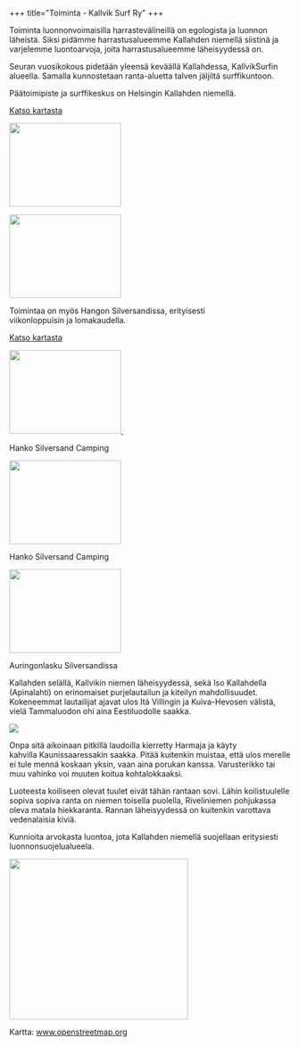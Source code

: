 +++
title="Toiminta - Kallvik Surf Ry"
+++


<title>Toiminta - Kallvik Surf ry.</title>

Toiminta luonnonvoimaisilla harrastevälineillä on egologista ja luonnon läheistä. Siksi pidämme harrastusalueemme Kallahden niemellä siistinä ja varjelemme luontoarvoja, joita harrastusalueemme läheisyydessä on.

Seuran vuosikokous pidetään yleensä keväällä Kallahdessa, KallvikSurfin alueella. Samalla kunnostetaan ranta-aluetta talven jäljiltä surffikuntoon.

Päätoimipiste ja surffikeskus on Helsingin Kallahden niemellä.<br />

<a href="http://maps.google.fi/?ie=UTF8&amp;ll=60.187996,25.138714&amp;spn=0.002571,0.006695&amp;t=h&amp;z=17" style="outline-style:none" target="_blank">
<span>Katso kartasta</span>
</a>

<a href="galleria/kontti.jpg" imageanchor="1"><img border="0" height="150" src="galleria/kontti.jpg" width="200" />
</a>

<a href="galleria/portti.jpg" imageanchor="1">
<img border="0" height="150" src="galleria/portti.jpg" width="200" />
</a>

Toimintaa on myös Hangon Silversandissa, erityisesti<br />
viikonloppuisin ja lomakaudella. &nbsp;

<a href="http://maps.google.fi/?ie=UTF8&amp;ll=59.849105,22.989364&amp;spn=0.020779,0.053558&amp;t=h&amp;z=14" target="_blank">
Katso kartasta</a>

<a href="galleria/beechlife.JPG" imageanchor="1"><img border="0" height="150" src="galleria/beechlife.JPG" width="200" />&nbsp;</a>

Hanko Silversand Camping

<a href="galleria/Bechlife2.JPG" imageanchor="1"><img border="0" height="150" src="galleria/Bechlife2.JPG" width="200" /></a>

Hanko Silversand Camping

<a href="galleria/Silversand%20Sunset.JPG" imageanchor="1"><img border="0" height="150" src="galleria/Silversand%20Sunset.JPG" width="200" /></a>

Auringonlasku Silversandissa

Kallahden selällä, Kallvikin niemen läheisyydessä, sekä Iso Kallahdella (Apinalahti) on erinomaiset purjelautailun ja kiteilyn mahdollisuudet. Kokeneemmat lautailijat ajavat ulos Itä Villingin ja Kuiva-Hevosen välistä, vielä Tammaluodon ohi aina Eestiluodolle saakka.

<a href="galleria/KallvikSurffialueet_map.gif" imageanchor="1"><img border="0" src="galleria/KallvikSurffialueet_map.gif" /></a><br />

Onpa sitä aikoinaan pitkillä laudoilla kierretty Harmaja ja käyty kahvilla&nbsp;Kaunissaaressakin saakka. Pitää kuitenkin muistaa, että ulos merelle ei tule mennä koskaan yksin, vaan aina porukan kanssa. Varusterikko tai muu vahinko voi muuten koitua kohtalokkaaksi.

Luoteesta koiliseen olevat tuulet eivät tähän rantaan sovi. Lähin koilistuulelle sopiva sopiva ranta on niemen toisella puolella, Riveliniemen pohjukassa oleva matala hiekkaranta. Rannan läheisyydessä on kuitenkin varottava vedenalaisia kiviä.

Kunnioita arvokasta luontoa, jota Kallahden niemellä suojellaan eritysiesti luonnonsuojelualueela.

<a href="galleria/Kallvik_Suojelualue.jpg" imageanchor="1"><img border="0" height="288" src="galleria/Kallvik_Suojelualue.jpg" width="320" /></a>

Kartta: <a href="http://www.openstreetmap.org/#map=19/60.18837/25.13900" target="_blank" rel="nofollow">www.openstreetmap.org</a>


